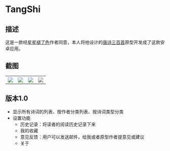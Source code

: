 # TangShi

## 描述

这是一款经[星星褪了色](http://www.zcool.com.cn/u/13619712)作者同意，本人将他设计的[唐诗三百首](http://www.zcool.com.cn/work/ZMTM5NjY3MDA=.html)原型开发成了这款安卓应用。

## 截图

<table>
  <th><img src="ScreenShot/ScreenShot1.png" /></th>
  <th><img src="ScreenShot/ScreenShot2.png" /></th>
  <th><img src="ScreenShot/ScreenShot3.png" /></th>
  <th><img src="ScreenShot/ScreenShot4.png" /></th>
</table>

## 版本1.0

- 显示所有诗词的列表、按作者分类列表、按诗词类型分类
- 设置功能
  - 历史记录：将读者的阅读历史记录下来
  - 我的收藏
  - 意见反馈：用户可以发送邮件，给我或者原型作者提意见或建议
  - 关于

